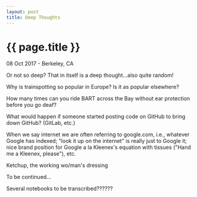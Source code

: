 ```yaml
---
layout: post
title: Deep Thoughts
---
```


{{ page.title }}
================

<p class="meta">08 Oct 2017 - Berkeley, CA</p>

Or not so deep? That in itself is a deep thought...also quite random!

Why is trainspotting so popular in Europe? Is it as popular elsewhere?

How many times can you ride BART across the Bay without ear protection before you go deaf?

What would happen if someone started posting code on GitHub to bring down GitHub? (GitLab, etc.)

When we say internet we are often referring to google.com, i.e., whatever Google has indexed; "look it up on the internet" is really just to Google it; nice brand position for Google a la Kleenex's equation with tissues ("Hand me a Kleenex, please"), etc.

Ketchup, the working wo/man's dressing

To be continued...

Several notebooks to be transcribed??????